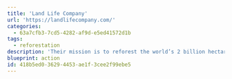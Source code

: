 ```yaml
---
title: 'Land Life Company'
url: 'https://landlifecompany.com/'
categories:
  - 63a7cfb3-7cd5-4282-af9d-e5ed41572d1b
tags:
  - reforestation
description: 'Their mission is to reforest the world’s 2 billion hectares of degraded land. Using drones and automated planting, they plant at scale in urban environments using a fraction of the water.'
blueprint: action
id: 418b5ed0-3629-4453-ae1f-3cee2f99ebe5
---
```

